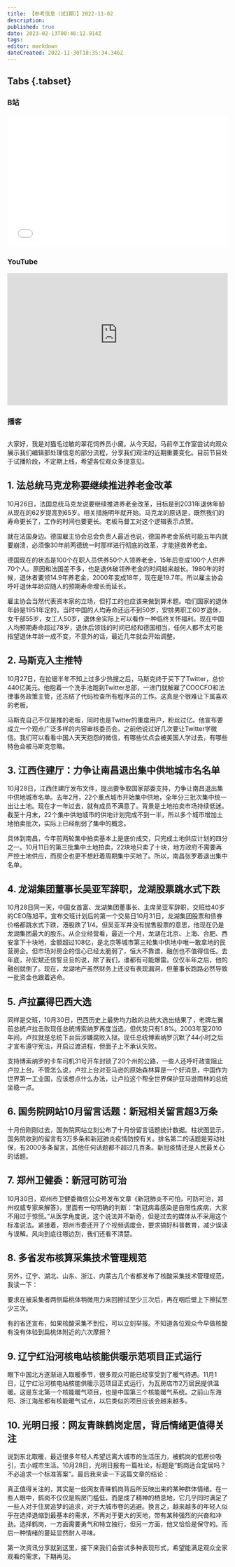 ```yaml
---
title: 【参考信息（试1期）】2022-11-02
description: 
published: true
date: 2023-02-13T00:46:12.914Z
tags: 
editor: markdown
dateCreated: 2022-11-30T18:35:34.346Z
---
```


## Tabs {.tabset}
### B站
<div style="position: relative; padding: 30% 45%;">
<iframe style="position: absolute; width: 100%; height: 100%; left: 0; top: 0;" src="//player.bilibili.com/player.html?&bvid=BV1me411G7ni&page=1&as_wide=1&high_quality=1&danmaku=1&autoplay=0" scrolling="no" border="0" frameborder="no" framespacing="0" allowfullscreen="true"></iframe>
</div>

### YouTube
<div style="position: relative; padding: 30% 45%;">
<iframe style="position: absolute; top: 0; left: 0; width: 100%; height: 100%;" src="https://www.youtube-nocookie.com/embed/DV_EKXwMEmY" title="YouTube video player" frameborder="0" allow="accelerometer; autoplay; clipboard-write; encrypted-media; gyroscope; picture-in-picture" allowfullscreen></iframe>
</div>
  
### 播客
<div class="podcast-player"></div>

## 

大家好，我是对猫毛过敏的翠花饲养员小黛。从今天起，马前卒工作室尝试向观众展示我们编辑部处理信息的部分流程，分享我们观注的近期重要变化。目前节目处于试播阶段，不定期上线，希望各位观众多提意见。

## 1. 法总统马克龙称要继续推进养老金改革

10月26日，法国总统马克龙说要继续推进养老金改革，目标是到2031年退休年龄从现在的62岁提高到65岁。相关措施明年就开始。马克龙的原话是，既然我们的寿命更长了，工作的时间也要更长。老板马督工对这个逻辑表示点赞。

就在法国身边。德国雇主协会总会负责人最近也说，德国养老金系统可能五年内就要崩溃，必须像30年前两德统一时那样进行彻底的改革，才能拯救养老金。

德国现在的状态是100个在职人员供养50个人领养老金，15年后变成100个人供养70个人。原因和法国差不多，也是退休破领养老金的时间越来越长。1980年的时候，退休者要领14.9年养老金，2000年变成18年，现在是19.7年。所以雇主协会呼吁退休年龄应随人的预期寿命增长而延长。

雇主协会当然代表资本家的立场，但打工的也应该来做到算术题。咱们国家的退休年龄是1951年定的，当时中国的人均寿命还远不到50岁，安排男职工60岁退休，女干部55岁，女工人50岁，退休金实际上可以看作一种临终关怀福利。现在中国人均预期寿命超过78岁，退休后领钱的时间已经和德国相当，任何人都不太可能指望退休年龄一成不变，不意外的话，最近几年就会开始调整。

## 2. 马斯克入主推特

10月27日，在拉锯半年不知上过多少热搜之后，马斯克终于买下了Twitter，总价440亿美元。他抱着一个洗手池跑到Twitter总部，一进门就解雇了COOCFO和法律事务政策主管，还冻结了代码检查所有程序员的工作。这真是个很难让下属喜欢的老板。

马斯克自己不仅是推的老板，同时也是Twitter的重度用户，粉丝过亿。他宣布要成立一个观点广泛多样的内容审核委员会。之前他说过好几次要让Twitter学微信。我们可以看看中国人天天抱怨的微信，有哪些优点会被美国人学过去，有哪些特色会被马斯克忽略。

## 3. 江西住建厅：力争让南昌退出集中供地城市名名单

10月28日，江西住建厅发布文件，提出要争取国家部委支持，力争让南昌退出集中供地城市名单。去年2月，22个重点城市开始集中供地，全年分三批次集中统一出让土地。现在才一年过去，就有成员不满意了。背景是土地拍卖市场持续低迷。截至十月末，22个集中供地城市的供地计划完成不到一半，所以多个城市增加土地拍卖批次，实际上已经削弱了集中的概念。

具体到南昌，今年前两轮集中拍卖基本上是底价成交，只完成土地供应计划的四分之一。10月11日的第三批集中土地拍卖，22块地只卖了十块，地方政府不需要再严控土地供应，而房企也更不想赶着周期集中买地了。所以，南昌张罗着退出集中名单。

## 4. 龙湖集团董事长吴亚军辞职，龙湖股票跳水式下跌

10月28日同一天，中国女首富、龙湖集团董事长、主席吴亚军辞职，交班给40岁的CEO陈旭平。宣布交班计划后的第一个交易日10月31日，龙湖集团股票和债券价格都跳水式下跌，港股跌了1/4。但吴亚军并没有抛售股票的意思，他现在仍是龙湖集团最大的股东。从企业经营看，最近一个月，龙湖在北京、上海、合肥、西安拿下十块地，金额超过108亿，是北京等城市第三轮集中供地中唯一敢拿地的民营房企。但市场对房企的信心已经太脆弱了，恒大不靠谱，融创也不值得信任。去年底，孙宏斌还信誓旦旦的说，除了我们，谁都有可能爆雷。仅仅半年之后，他的融创就倒了。现在，龙湖地产虽然财务上还没有表现漏洞，但董事长跑路必然导致一批资金也跟着逃命。

## 5. 卢拉赢得巴西大选

同样是交班，10月30日，巴西历史上最势均力敌的总统大选出结果了，老牌左翼前总统卢拉击败现任总统博索纳罗再度当选，但优势只有1.8%。2003年至2010年间，卢拉就是总统下台后涉嫌腐败入狱。现任总统博索纳罗沉默了44小时之后才宣布遵守宪法，开启过渡进程，但面子上不承认失败。

支持博索纳罗的卡车司机31号开车封锁了20个州的公路，一些人还呼吁政变阻止卢拉上台。不管怎么说，卢拉上台对亚马逊的原始森林算是一个好消息，中国作为世界第一工业国，应该想点什么办法，让卢拉这个帮全世界保护亚马逊雨林的总统坐稳一点。

## 6. 国务院网站10月留言话题：新冠相关留言超3万条

十月份刚刚过去，国务院网站立刻公布了十月份留言话题统计数据。柱状图显示，国务院收到的留言有3万多条和新冠肺炎疫情防控有关。排名第二的话题是劳动社保，有2000多条留言，其他任何话题都不超过几百条。新冠疫情还是人民最关心的话题。

## 7. 郑州卫健委：新冠可防可治

10月30日，郑州市卫健委微信公众号发布文章《新冠肺炎不可怕，可防可治，郑州权威专家来解答》，里面有一句明确的判断：“新冠病毒感染是自限性疾病，大家不用过于惊慌。”从医学角度说，这个说法并不新奇，但是过去的媒体从不采用这个标准说法。紧接着，郑州市委还开了个视频调度会，要求搞好科普教育，减少误读与误解。风向到底往哪边刮，我们还看不清楚。

## 8. 多省发布核算采集技术管理规范

另外，辽宁、湖北、山东、浙江、内蒙古几个省都发布了核酸采集技术管理规范，我读一下：

要求在被采集者两侧扁桃体稍微用力来回擦拭至少三次后，再在咽后壁上下擦拭至少三次。

有的省还宣布，如果核酸采集不到位，可以立刻举报。不知道各位观众今早做核酸有没有体验到扁桃体附近的六次摩擦？

## 9. 辽宁红沿河核电站核能供暖示范项目正式运行

眼下中国北方逐渐进入取暖季节，很多观众可能已经享受到了暖气待遇。11月1日，辽宁红沿河核电站核能供暖示范项目正式运行，为瓦房店市2万居民提供温暖。这是东北第一个核能暖气项目，也是中国第三个核能暖气系统。之前山东海阳、浙江海盐都有核能暖气试点，以后类似的项目应该会越来越多。

## 10. 光明日报：网友青睐鹤岗定居，背后情绪更值得关注

说到东北取暖，最近很多年轻人希望远离大城市的生活压力，被鹤岗的低房价吸引，去小城市生活。10月28日，光明日报有一篇社论，标题是“鹤岗适合定居吗？不必追求一个标准答案”。最后我来读一下这篇文章的结论：

真正值得关注的，其实是一些网友青睐鹤岗背后所反映出来的某种群体情绪。在一些人眼中，鹤岗不仅仅是购房门槛低，而是成了精神的栖息地，它几乎同时满足了一些人对于住房追梦的追求，对于大城市卷的逃避。换言之，越来越多的年轻人似乎在选择退缩到最基本的需求，不再对于更大的天地，带有某种强烈的兴奋和冲劲。选择鹤岗，一方面需要勇气和特立独行，但另一方面，他又恰恰是保守的。而后一种情绪的蔓延显然耐人寻味。

第一次资讯分享就到这里，接下来我们会尝试多种表现形式，希望能满足观众全家观看的需求，下期再见。